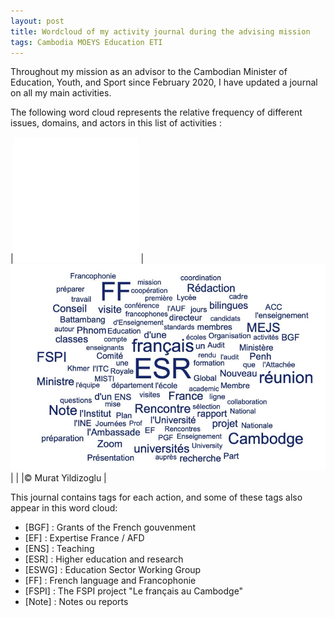 ```yaml
---
layout: post
title: Wordcloud of my activity journal during the advising mission
tags: Cambodia MOEYS Education ETI
---
```


Throughout my mission as an advisor to the Cambodian Minister of Education, Youth, and Sport since February 2020, I have updated a journal on all my main activities. 

The following word cloud represents the relative frequency of different issues, domains, and actors in this list of activities :

|![](/images/filler.png) |![A word cloud of my activities](/images/Word-cloud-Journal-activite-1.jpg)|
| |© Murat Yildizoglu |

This journal contains tags for each action, and some of these tags also appear in this word cloud:

- [BGF] : Grants of the French gouvenment
- [EF] : Expertise France / AFD 
- [ENS] : Teaching
- [ESR] : Higher education and research
- [ESWG] : Education Sector Working Group
- [FF] : French language and Francophonie 
- [FSPI] : The FSPI project  "Le français au Cambodge"
- [Note] : Notes ou reports

